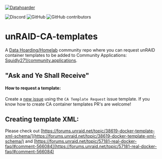 [![Datahoarder](https://raw.githubusercontent.com/selfhosters/unRAID-CA-templates/master/.github/ISSUE_TEMPLATE/logo.png)](https://discord.gg/7hk4YD3)

![Discord](https://img.shields.io/discord/375055448187076609.svg?color=lightgrey&style=for-the-badge)
![GitHub](https://img.shields.io/github/license/selfhosters/unRAID-CA-templates.svg?color=lightgrey&style=for-the-badge)
![GitHub contributors](https://img.shields.io/github/contributors/selfhosters/unRAID-CA-templates.svg?color=lightgrey&style=for-the-badge)

# unRAID-CA-templates
A [Data Hoarding/Homelab](https://discord.gg/7hk4YD3) community repo where you can request unRAID container templates to be added to Community Applications: [Squidly271/community.applications](https://github.com/Squidly271/community.applications). 

## "Ask and Ye Shall Receive" 


#### How to request a template: 

Create a [new issue](https://github.com/selfhosters/unRAID-CA-templates/issues/new?assignees=&labels=Template+Request&template=ca-template-request.md&title=CA+Template+Request+-+%3Capplication+name%3E) using the `CA Template Request` issue template. If you know how to create CA container templates PR's are welcome!

## Creating template XML: 
Please check out [https://forums.unraid.net/topic/38619-docker-template-xml-schema/](https://forums.unraid.net/topic/38619-docker-template-xml-schema/) and [https://forums.unraid.net/topic/57181-real-docker-faq/#comment-566084](https://forums.unraid.net/topic/57181-real-docker-faq/#comment-566084)
